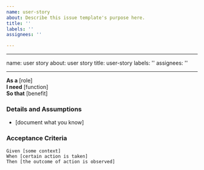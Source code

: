 ```yaml
---
name: user-story
about: Describe this issue template's purpose here.
title: ''
labels: ''
assignees: ''

---
```


---
name: user story
about: user story
title: user-story
labels: ''
assignees: ''

---

**As a** [role]  
 **I need** [function]  
 **So that** [benefit]  
   
 ### Details and Assumptions
 * [document what you know]
   
 ### Acceptance Criteria  
   
 ```gherkin
 Given [some context]
 When [certain action is taken]
 Then [the outcome of action is observed]
 ```
